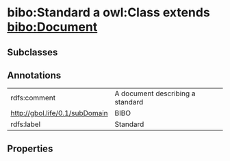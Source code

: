 # bibo:Standard a owl:Class extends [bibo:Document](/ontology/bibo/Document)

## Subclasses

## Annotations

|||
|-----|-----|
|rdfs:comment|A document describing a standard|
|<http://gbol.life/0.1/subDomain>|BIBO|
|rdfs:label|Standard|

## Properties


